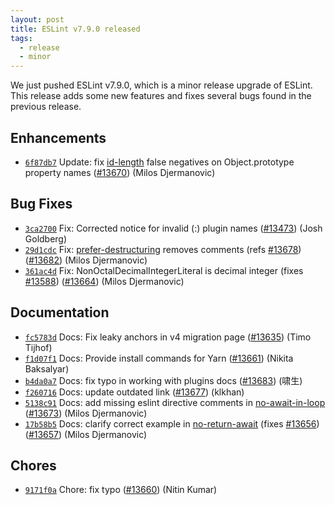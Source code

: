 ```yaml
---
layout: post
title: ESLint v7.9.0 released
tags:
  - release
  - minor
---
```


We just pushed ESLint v7.9.0, which is a minor release upgrade of ESLint. This release adds some new features and fixes several bugs found in the previous release.










## Enhancements


* [`6f87db7`](https://github.com/eslint/eslint/commit/6f87db7c318225e48ccbbf0bec8b3758ea839b82) Update: fix [id-length](/docs/rules/id-length) false negatives on Object.prototype property names ([#13670](https://github.com/eslint/eslint/issues/13670)) (Milos Djermanovic)




## Bug Fixes


* [`3ca2700`](https://github.com/eslint/eslint/commit/3ca27004ece5016ba7aed775f01ad13bc9282296) Fix: Corrected notice for invalid (:) plugin names ([#13473](https://github.com/eslint/eslint/issues/13473)) (Josh Goldberg)
* [`29d1cdc`](https://github.com/eslint/eslint/commit/29d1cdceedd6c056a39149723cf9ff2fbb260cbf) Fix: [prefer-destructuring](/docs/rules/prefer-destructuring) removes comments (refs [#13678](https://github.com/eslint/eslint/issues/13678)) ([#13682](https://github.com/eslint/eslint/issues/13682)) (Milos Djermanovic)
* [`361ac4d`](https://github.com/eslint/eslint/commit/361ac4d895c15086fb4351d4dca1405b2fdc4bd5) Fix: NonOctalDecimalIntegerLiteral is decimal integer (fixes [#13588](https://github.com/eslint/eslint/issues/13588)) ([#13664](https://github.com/eslint/eslint/issues/13664)) (Milos Djermanovic)




## Documentation


* [`fc5783d`](https://github.com/eslint/eslint/commit/fc5783d2ff9e3b0d7a1f9664928d49270b4a6c01) Docs: Fix leaky anchors in v4 migration page ([#13635](https://github.com/eslint/eslint/issues/13635)) (Timo Tijhof)
* [`f1d07f1`](https://github.com/eslint/eslint/commit/f1d07f112be96c64dfdaa154aa9ac81985b16238) Docs: Provide install commands for Yarn ([#13661](https://github.com/eslint/eslint/issues/13661)) (Nikita Baksalyar)
* [`b4da0a7`](https://github.com/eslint/eslint/commit/b4da0a7ca7995435bdfc116fd374eb0649470131) Docs: fix typo in working with plugins docs ([#13683](https://github.com/eslint/eslint/issues/13683)) (啸生)
* [`f260716`](https://github.com/eslint/eslint/commit/f260716695064e4b4193337107b60401bd4b3f20) Docs: update outdated link ([#13677](https://github.com/eslint/eslint/issues/13677)) (klkhan)
* [`5138c91`](https://github.com/eslint/eslint/commit/5138c913c256e4266ffb68278783af45bf70af84) Docs: add missing eslint directive comments in [no-await-in-loop](/docs/rules/no-await-in-loop) ([#13673](https://github.com/eslint/eslint/issues/13673)) (Milos Djermanovic)
* [`17b58b5`](https://github.com/eslint/eslint/commit/17b58b528df62bf96813d50c087cafdf83306810) Docs: clarify correct example in [no-return-await](/docs/rules/no-return-await) (fixes [#13656](https://github.com/eslint/eslint/issues/13656)) ([#13657](https://github.com/eslint/eslint/issues/13657)) (Milos Djermanovic)








## Chores


* [`9171f0a`](https://github.com/eslint/eslint/commit/9171f0a99bb4d7c53f109b1c2b215004a7c27713) Chore: fix typo ([#13660](https://github.com/eslint/eslint/issues/13660)) (Nitin Kumar)


